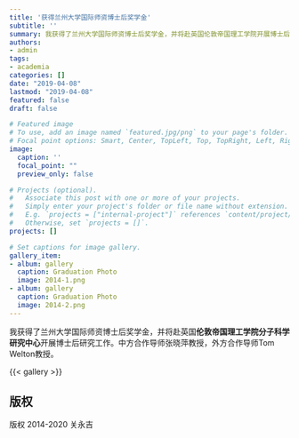 ```yaml
---
title: '获得兰州大学国际师资博士后奖学金'
subtitle: ''
summary: 我获得了兰州大学国际师资博士后奖学金，并将赴英国伦敦帝国理工学院开展博士后研究工作。
authors:
- admin
tags:
- academia
categories: []
date: "2019-04-08"
lastmod: "2019-04-08"
featured: false
draft: false

# Featured image
# To use, add an image named `featured.jpg/png` to your page's folder.
# Focal point options: Smart, Center, TopLeft, Top, TopRight, Left, Right, BottomLeft, Bottom, BottomRight
image:
  caption: ''
  focal_point: ""
  preview_only: false

# Projects (optional).
#   Associate this post with one or more of your projects.
#   Simply enter your project's folder or file name without extension.
#   E.g. `projects = ["internal-project"]` references `content/project/deep-learning/index.md`.
#   Otherwise, set `projects = []`.
projects: []

# Set captions for image gallery.
gallery_item:
- album: gallery
  caption: Graduation Photo
  image: 2014-1.png
- album: gallery
  caption: Graduation Photo
  image: 2014-2.png
---
```


我获得了兰州大学国际师资博士后奖学金，并将赴英国**伦敦帝国理工学院分子科学研究中心**开展博士后研究工作。中方合作导师张晓萍教授，外方合作导师Tom Welton教授。

{{< gallery >}}

## 版权

版权 2014-2020 关永吉

